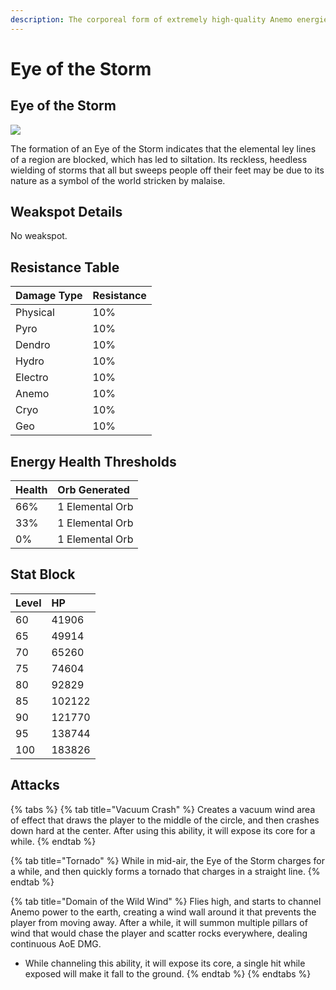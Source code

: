 ```yaml
---
description: The corporeal form of extremely high-quality Anemo energies.
---
```


# Eye of the Storm

## Eye of the Storm

![](../../../.gitbook/assets/enemy/elemental/enemy_eye_of_the_storm.webp)

The formation of an Eye of the Storm indicates that the elemental ley lines of a region are blocked, which has led to siltation. Its reckless, heedless wielding of storms that all but sweeps people off their feet may be due to its nature as a symbol of the world stricken by malaise.

## Weakspot Details

No weakspot.

## Resistance Table

| Damage Type | Resistance |
| :--- | :--- |
| Physical | 10% |
| Pyro | 10% |
| Dendro | 10% |
| Hydro | 10% |
| Electro | 10% |
| Anemo | 10% |
| Cryo | 10% |
| Geo | 10% |

## Energy Health Thresholds

| Health | Orb Generated |
| :--- | :--- |
| 66% | 1 Elemental Orb |
| 33% | 1 Elemental Orb |
| 0% | 1 Elemental Orb |

## Stat Block

| Level | HP |
| :--- | :--- |
| 60 | 41906 |
| 65 | 49914 |
| 70 | 65260 |
| 75 | 74604 |
| 80 | 92829 |
| 85 | 102122 |
| 90 | 121770 |
| 95 | 138744 |
| 100 | 183826 |

## Attacks

{% tabs %}
{% tab title="Vacuum Crash" %}
Creates a vacuum wind area of effect that draws the player to the middle of the circle, and then crashes down hard at the center. After using this ability, it will expose its core for a while.
{% endtab %}

{% tab title="Tornado" %}
While in mid-air, the Eye of the Storm charges for a while, and then quickly forms a tornado that charges in a straight line.
{% endtab %}

{% tab title="Domain of the Wild Wind" %}
Flies high, and starts to channel Anemo power to the earth, creating a wind wall around it that prevents the player from moving away. After a while, it will summon multiple pillars of wind that would chase the player and scatter rocks everywhere, dealing continuous AoE DMG. 

* While channeling this ability, it will expose its core, a single hit while exposed will make it fall to the ground.
{% endtab %}
{% endtabs %}



